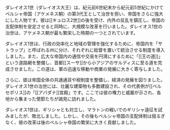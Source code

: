 ダレイオス1世（ダレイオス大王）は、紀元前6世紀末から紀元前5世紀にかけてペルシャ帝国（アケメネス朝）の第3代王として治世を担い、帝国をさらに強大にした人物です。彼は[[キュロス2世]]の後を受け、内外の反乱を鎮圧し、帝国の支配体制を安定させると同時に、大規模な改革を行いました。ダレイオス1世の治世は、アケメネス朝が最も繁栄した時期の一つとされています。

ダレイオス1世は、行政の効率化と地域の管理を強化するために、帝国内を「サトラップ」と呼ばれる州に分け、それぞれに総督を置いて統治させる制度を導入しました。また、広大な帝国内の通信や交易を円滑にするために「[[王の道]]」という道路網を整備し、首都[[スーサ]]から小アジアのサルディスに至る道を完成させました。この道は、軍の迅速な移動や商業の発展に大きく寄与しました。

さらに、彼は帝国全体の共通通貨や税制度を整備し、経済の発展を図りました。ダレイオス1世の治世には、壮麗な建築物も多数建設され、その代表例が[[ペルセポリス]]の「[[アパダナ]]宮殿」です。ここでは彼の権力と威厳が示され、各地から集まった使節たちが謁見に訪れました。

ダレイオス1世は、ギリシャとも対立し、マラトンの戦いでのギリシャ遠征を試みましたが、敗北しました。しかし、その後もペルシャ帝国の支配体制は揺るぎなく、彼の改革は後のペルシャ帝国の繁栄に大きく貢献しました。